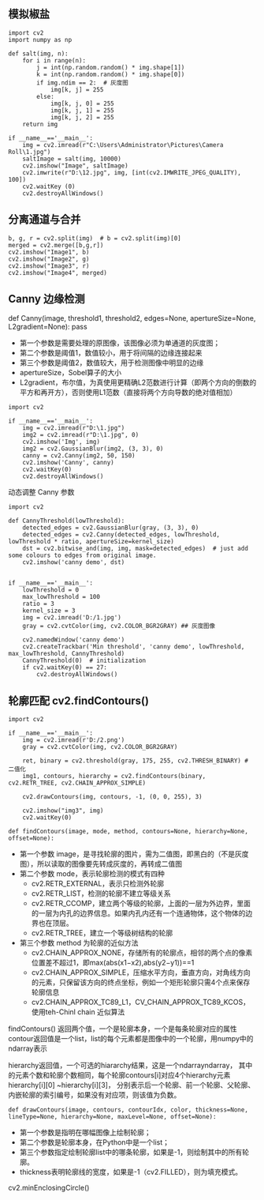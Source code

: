 ## 模拟椒盐

```
import cv2
import numpy as np

def salt(img, n):
    for i in range(n):
        j = int(np.random.random() * img.shape[1])
        k = int(np.random.random() * img.shape[0])
        if img.ndim == 2:  # 灰度图
            img[k, j] = 255
        else:
            img[k, j, 0] = 255
            img[k, j, 1] = 255
            img[k, j, 2] = 255
    return img

if __name__=='__main__':
    img = cv2.imread(r"C:\Users\Administrator\Pictures\Camera Roll\1.jpg")
    saltImage = salt(img, 10000)
    cv2.imshow("Image", saltImage)
    cv2.imwrite(r"D:\12.jpg", img, [int(cv2.IMWRITE_JPEG_QUALITY), 100])
    cv2.waitKey (0)
    cv2.destroyAllWindows()
```

## 分离通道与合并

```
b, g, r = cv2.split(img)  # b = cv2.split(img)[0]
merged = cv2.merge([b,g,r]) 
cv2.imshow("Image1", b)
cv2.imshow("Image2", g)
cv2.imshow("Image3", r)
cv2.imshow("Image4", merged)
```

## Canny 边缘检测

def Canny(image, threshold1, threshold2, edges=None, apertureSize=None, L2gradient=None):
  pass
  
- 第一个参数是需要处理的原图像，该图像必须为单通道的灰度图；
- 第二个参数是阈值1，数值较小，用于将间隔的边缘连接起来
- 第三个参数是阈值2，数值较大，用于检测图像中明显的边缘
- apertureSize，Sobel算子的大小
- L2gradient，布尔值，为真使用更精确L2范数进行计算（即两个方向的倒数的平方和再开方），否则使用L1范数（直接将两个方向导数的绝对值相加）

```
import cv2

if __name__=='__main__':
    img = cv2.imread(r"D:\1.jpg")
    img2 = cv2.imread(r"D:\1.jpg", 0)
    cv2.imshow('Img', img)
    img2 = cv2.GaussianBlur(img2, (3, 3), 0)
    canny = cv2.Canny(img2, 50, 150)
    cv2.imshow('Canny', canny)
    cv2.waitKey(0)
    cv2.destroyAllWindows()
```

动态调整 Canny 参数

```
import cv2

def CannyThreshold(lowThreshold):
    detected_edges = cv2.GaussianBlur(gray, (3, 3), 0)
    detected_edges = cv2.Canny(detected_edges, lowThreshold, lowThreshold * ratio, apertureSize=kernel_size)
    dst = cv2.bitwise_and(img, img, mask=detected_edges)  # just add some colours to edges from original image.
    cv2.imshow('canny demo', dst)


if __name__=='__main__':
    lowThreshold = 0
    max_lowThreshold = 100
    ratio = 3
    kernel_size = 3
    img = cv2.imread('D:/1.jpg')
    gray = cv2.cvtColor(img, cv2.COLOR_BGR2GRAY) ## 灰度图像

    cv2.namedWindow('canny demo')
    cv2.createTrackbar('Min threshold', 'canny demo', lowThreshold, max_lowThreshold, CannyThreshold)
    CannyThreshold(0)  # initialization
    if cv2.waitKey(0) == 27:
        cv2.destroyAllWindows()

```

## 轮廓匹配 cv2.findContours()

```
import cv2

if __name__=='__main__':
    img = cv2.imread(r'D:/2.png')
    gray = cv2.cvtColor(img, cv2.COLOR_BGR2GRAY)

    ret, binary = cv2.threshold(gray, 175, 255, cv2.THRESH_BINARY) # 二值化
    img1, contours, hierarchy = cv2.findContours(binary, cv2.RETR_TREE, cv2.CHAIN_APPROX_SIMPLE)

    cv2.drawContours(img, contours, -1, (0, 0, 255), 3)

    cv2.imshow("img3", img)
    cv2.waitKey(0)
```

`def findContours(image, mode, method, contours=None, hierarchy=None, offset=None):`

- 第一个参数 image，是寻找轮廓的图片，需为二值图，即黑白的（不是灰度图），所以读取的图像要先转成灰度的，再转成二值图
- 第二个参数 mode，表示轮廓检测的模式有四种
  - cv2.RETR_EXTERNAL，表示只检测外轮廓
  - cv2.RETR_LIST，检测的轮廓不建立等级关系
  - cv2.RETR_CCOMP，建立两个等级的轮廓，上面的一层为外边界，里面的一层为内孔的边界信息。如果内孔内还有一个连通物体，这个物体的边界也在顶层。
  - cv2.RETR_TREE，建立一个等级树结构的轮廓
- 第三个参数 method 为轮廓的近似方法
  - cv2.CHAIN_APPROX_NONE，存储所有的轮廓点，相邻的两个点的像素位置差不超过1，即max(abs(x1−x2),abs(y2−y1))==1
  - cv2.CHAIN_APPROX_SIMPLE，压缩水平方向，垂直方向，对角线方向的元素，只保留该方向的终点坐标，例如一个矩形轮廓只需4个点来保存轮廓信息
  - cv2.CHAIN_APPROX_TC89_L1，CV_CHAIN_APPROX_TC89_KCOS，使用teh-Chinl chain 近似算法

findContours() 返回两个值，一个是轮廓本身，一个是每条轮廓对应的属性
contour返回值是一个list，list的每个元素都是图像中的一个轮廓，用numpy中的ndarray表示

hierarchy返回值，一个可选的hiararchy结果，这是一个ndarrayndarray，
其中的元素个数和轮廓个数相同，每个轮廓contours[i]对应4个hierarchy元素hierarchy[i][0] ~hierarchy[i][3]，
分别表示后一个轮廓、前一个轮廓、父轮廓、内嵌轮廓的索引编号，如果没有对应项，则该值为负数。

`def drawContours(image, contours, contourIdx, color, thickness=None, lineType=None, hierarchy=None, maxLevel=None, offset=None):`

- 第一个参数是指明在哪幅图像上绘制轮廓；
- 第二个参数是轮廓本身，在Python中是一个list；
- 第三个参数指定绘制轮廓list中的哪条轮廓，如果是-1，则绘制其中的所有轮廓。
- thickness表明轮廓线的宽度，如果是-1（cv2.FILLED），则为填充模式。

cv2.minEnclosingCircle()
